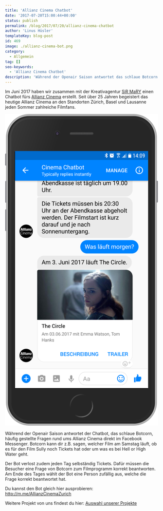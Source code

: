 ```yaml
---
title: 'Allianz Cinema Chatbot'
date: '2017-07-20T15:00:44+00:00'
status: publish
permalink: /blog/2017/07/20/allianz-cinema-chatbot
author: 'Linus Hüsler'
templateKey: blog-post
id: 469
image: ./allianz-cinema-bot.png
category:
  - Allgemein
tag: []
seo-keywords:
  - 'Allianz Cinema Chatbot'
description: 'Während der Openair Saison antwortet das schlaue Botcorn häufig gestellte Fragen rund ums Allianz Cinema direkt im Facebook Messenger.'
---
```


Im Juni 2017 haben wir zusammen mit der Kreativagentur [SiR MaRY](http://sirmary.com) einen Chatbot fürs [Allianz Cinema](https://allianzcinema.ch/) erstellt. Seit über 25 Jahren begeistert das heutige Allianz Cinema an den Standorten Zürich, Basel und Lausanne jeden Sommer zahlreiche Filmfans.

![](./screenshot.png)

Während der Openair Saison antwortet der Chatbot, das schlaue Botcorn, häufig gestellte Fragen rund ums Allianz Cinema direkt im Facebook Messenger. Botcorn kann dir z.B. sagen, welcher Film am Samstag läuft, ob es für den Film Sully noch Tickets hat oder um was es bei Hell or High Water geht.

Der Bot verlost zudem jeden Tag selbständig Tickets. Dafür müssen die Besucher eine Frage von Botcorn zum Filmprogramm korrekt beantworten. Am Ende des Tages wählt der Bot eine Person zufällig aus, welche die Frage korrekt beantwortet hat.

Du kannst den Bot gleich hier ausprobieren: <http://m.me/AllianzCinemaZurich>

Weitere Projekt von uns findest du hier: [Auswahl unserer Projekte](/faq/projekte/)
